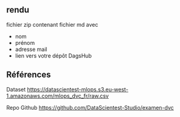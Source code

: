 ## rendu

fichier zip contenant fichier md avec 
- nom
- prénom
- adresse mail
- lien vers votre dépôt DagsHub

## Références

Dataset
https://datascientest-mlops.s3.eu-west-1.amazonaws.com/mlops_dvc_fr/raw.csv

Repo Github
https://github.com/DataScientest-Studio/examen-dvc